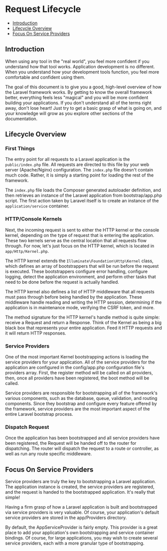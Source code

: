 # Request Lifecycle

* [Introduction](#Introduction)
* [Lifecycle Overview](#lifecycle-overview)
* [Focus On Service Providers](#focus-on-service-providers)

## Introduction

When using any tool in the "real world", you feel more confident if you understand how that tool works. Application development is no different. When you understand how your development tools function, you feel more comfortable and confident using them.

The goal of this document is to give you a good, high-level overview of how the Laravel framework works. By getting to know the overall framework better, everything feels less "magical" and you will be more confident building your applications. If you don't understand all of the terms right away, don't lose heart! Just try to get a basic grasp of what is going on, and your knowledge will grow as you explore other sections of the documentation.


## Lifecycle Overview

### First Things
The entry point for all requests to a Laravel application is the `public/index.php` file. All requests are directed to this file by your web server (Apache/Nginx) configuration. The `index.php` file doesn't contain much code. Rather, it is simply a starting point for loading the rest of the framework.

The `index.php` file loads the Composer generated autoloader definition, and then retrieves an instance of the Laravel application from bootstrap/app.php script. The first action taken by Laravel itself is to create an instance of the `application/service` container.

### HTTP/Console Kernels
Next, the incoming request is sent to either the HTTP kernel or the console kernel, depending on the type of request that is entering the application. These two kernels serve as the central location that all requests flow through. For now, let's just focus on the HTTP kernel, which is located in  `app/Http/Kernel.php`.

The HTTP kernel extends the `Illuminate\Foundation\Http\Kernel` class, which defines an array of  bootstrappers that will be run before the request is executed. These bootstrappers configure error handling, configure logging, detect the application environment, and perform other tasks that need to be done before the request is actually handled.

The HTTP kernel also defines a list of HTTP middleware that all requests must pass through before being handled by the application. These middleware handle reading and writing the HTTP session, determining if the application is in maintenance mode, verifying the CSRF token, and more.

The method signature for the HTTP kernel's handle method is quite simple: receive a Request and return a Response. Think of the Kernel as being a big black box that represents your entire application. Feed it HTTP requests and it will return HTTP responses.

### Service Providers

One of the most important Kernel bootstrapping actions is loading the service providers for your application. All of the service providers for the application are configured in the config/app.php configuration file's providers array. First, the register method will be called on all providers, then, once all providers have been registered, the boot method will be called.

Service providers are responsible for bootstrapping all of the framework's various components, such as the database, queue, validation, and routing components. Since they bootstrap and configure every feature offered by the framework, service providers are the most important aspect of the entire Laravel bootstrap process.

### Dispatch Request

Once the application has been bootstrapped and all service providers have been registered, the  Request will be handed off to the router for dispatching. The router will dispatch the request to a route or controller, as well as run any route specific middleware.


## Focus On Service Providers
Service providers are truly the key to bootstrapping a Laravel application. The application instance is created, the service providers are registered, and the request is handed to the bootstrapped application. It's really that simple!

Having a firm grasp of how a Laravel application is built and bootstrapped via service providers is very valuable. Of course, your application's default service providers are stored in the  app/Providers directory.

By default, the AppServiceProvider is fairly empty. This provider is a great place to add your application's own bootstrapping and service container bindings. Of course, for large applications, you may wish to create several service providers, each with a more granular type of bootstrapping.
